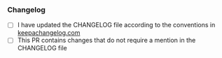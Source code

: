 

### Changelog

<!-- Please leave this template at the end of your description, checking the option that applies -->

* [ ] I have updated the CHANGELOG file according to the conventions in [keepachangelog.com](https://keepachangelog.com)
* [ ] This PR contains changes that do not require a mention in the CHANGELOG file
